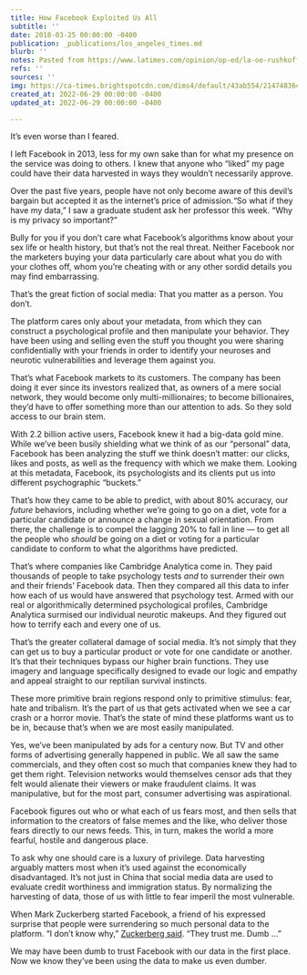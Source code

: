 ```yaml
---
title: How Facebook Exploited Us All
subtitle: ''
date: 2018-03-25 00:00:00 -0400
publication: _publications/los_angeles_times.md
blurb: ''
notes: Pasted from https://www.latimes.com/opinion/op-ed/la-oe-rushkoff-leaving-facebook-20180325-story.html
refs: ''
sources: ''
img: https://ca-times.brightspotcdn.com/dims4/default/43ab554/2147483647/strip/true/crop/2048x1152+0+0/resize/840x473!/format/webp/quality/90/?url=https%3A%2F%2Fcalifornia-times-brightspot.s3.amazonaws.com%2F17%2F21%2Ffa5d62e3f15f50c70999632e08f6%2Fla-1521837352-u8fqjr85sk-snap-image
created_at: 2022-06-29 00:00:00 -0400
updated_at: 2022-06-29 00:00:00 -0400

---
```

It’s even worse than I feared.

I left Facebook in 2013, less for my own sake than for what my presence on the service was doing to others. I knew that anyone who “liked” my page could have their data harvested in ways they wouldn’t necessarily approve.

Over the past five years, people have not only become aware of this devil’s bargain but accepted it as the internet’s price of admission.“So what if they have my data,” I saw a graduate student ask her professor this week. “Why is my privacy so important?”

Bully for you if you don’t care what Facebook’s algorithms know about your sex life or health history, but that’s not the real threat. Neither Facebook nor the marketers buying your data particularly care about what you do with your clothes off, whom you’re cheating with or any other sordid details you may find embarrassing.

That’s the great fiction of social media: That you matter as a person. You don’t.

The platform cares only about your metadata, from which they can construct a psychological profile and then manipulate your behavior. They have been using and selling even the stuff you thought you were sharing confidentially with your friends in order to identify your neuroses and neurotic vulnerabilities and leverage them against you.

That’s what Facebook markets to its customers. The company has been doing it ever since its investors realized that, as owners of a mere social network, they would become only multi-millionaires; to become billionaires, they’d have to offer something more than our attention to ads. So they sold access to our brain stem.

With 2.2 billion active users, Facebook knew it had a big-data gold mine. While we’ve been busily shielding what we think of as our “personal” data, Facebook has been analyzing the stuff we think doesn’t matter: our clicks, likes and posts, as well as the frequency with which we make them. Looking at this metadata, Facebook, its psychologists and its clients put us into different psychographic “buckets.”

That’s how they came to be able to predict, with about 80% accuracy, our _future_ behaviors, including whether we’re going to go on a diet, vote for a particular candidate or announce a change in sexual orientation. From there, the challenge is to compel the lagging 20% to fall in line — to get all the people who _should_ be going on a diet or voting for a particular candidate to conform to what the algorithms have predicted.

That’s where companies like Cambridge Analytica come in. They paid thousands of people to take psychology tests _and_ to surrender their own and their friends’ Facebook data. Then they compared all this data to infer how each of us would have answered that psychology test. Armed with our real or algorithmically determined psychological profiles, Cambridge Analytica surmised our individual neurotic makeups. And they figured out how to terrify each and every one of us.

That’s the greater collateral damage of social media. It’s not simply that they can get us to buy a particular product or vote for one candidate or another. It’s that their techniques bypass our higher brain functions. They use imagery and language specifically designed to evade our logic and empathy and appeal straight to our reptilian survival instincts.

These more primitive brain regions respond only to primitive stimulus: fear, hate and tribalism. It’s the part of us that gets activated when we see a car crash or a horror movie. That’s the state of mind these platforms want us to be in, because that’s when we are most easily manipulated.

Yes, we’ve been manipulated by ads for a century now. But TV and other forms of advertising generally happened in public. We all saw the same commercials, and they often cost so much that companies knew they had to get them right. Television networks would themselves censor ads that they felt would alienate their viewers or make fraudulent claims. It was manipulative, but for the most part, consumer advertising was aspirational.

Facebook figures out who or what each of us fears most, and then sells that information to the creators of false memes and the like, who deliver those fears directly to our news feeds. This, in turn, makes the world a more fearful, hostile and dangerous place.

To ask why one should care is a luxury of privilege. Data harvesting arguably matters most when it’s used against the economically disadvantaged. It’s not just in China that social media data are used to evaluate credit worthiness and immigration status. By normalizing the harvesting of data, those of us with little to fear imperil the most vulnerable.

When Mark Zuckerberg started Facebook, a friend of his expressed surprise that people were surrendering so much personal data to the platform. “I don’t know why,” [Zuckerberg said](https://www.businessinsider.com/well-these-new-zuckerberg-ims-wont-help-facebooks-privacy-problems-2010-5). “They trust me. Dumb ...”

We may have been dumb to trust Facebook with our data in the first place. Now we know they’ve been using the data to make us even dumber.